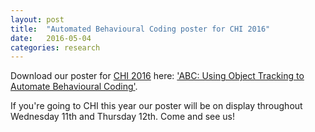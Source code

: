 ```yaml
---
layout: post
title:  "Automated Behavioural Coding poster for CHI 2016"
date:   2016-05-04
categories: research
---
```


Download our poster for [CHI 2016](https://chi2016.acm.org) here: ['ABC: Using Object Tracking to Automate Behavioural Coding'](/data/abc_poster_a0.pdf).

If you're going to CHI this year our poster will be on display throughout Wednesday 11th and Thursday 12th. Come and see us!
